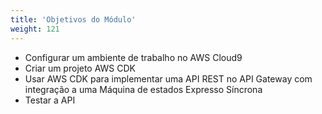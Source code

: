 ```yaml
---
title: 'Objetivos do Módulo'
weight: 121
---
```


- Configurar um ambiente de trabalho no AWS Cloud9
- Criar um projeto AWS CDK
- Usar AWS CDK para implementar uma API REST no API Gateway com integração a uma Máquina de estados Expresso Síncrona
- Testar a API
